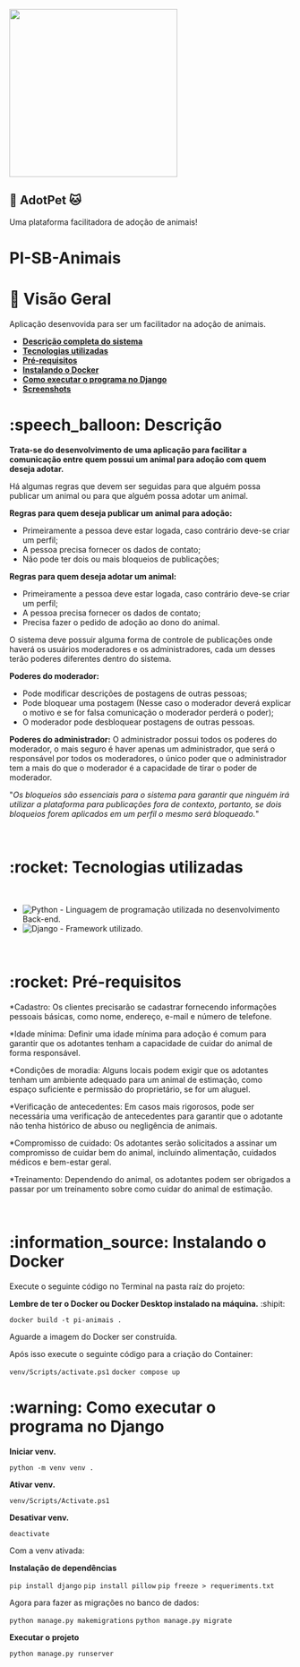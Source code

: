<p>
 <img width="300" src="https://github.com/SrTorpedro/PI-SB-Animais/blob/main/static/imgs/logo.png?raw=true" />
 <h2 align="">🐶 AdotPet 🐱</h2>
 <p align="">Uma plataforma facilitadora de adoção de animais!</p>

# PI-SB-Animais

# :memo: Visão Geral

Aplicação desenvovida para ser um facilitador na adoção de animais.


 * <strong><a href="#description">Descrição completa do sistema</a></strong>
 * <strong><a href="#tecnologias">Tecnologias utilizadas</a></strong>
 * <strong><a href="#requisitos">Pré-requisitos</a></strong>
 * <strong><a href="#docker">Instalando o Docker</a></strong>
 * <strong><a href="#django">Como executar o programa no Django</a></strong>
 * <strong><a href="#screenshots">Screenshots</a></strong>

<h1 id="description">:speech_balloon: Descrição</h1>

**Trata-se do desenvolvimento de uma aplicação para facilitar a comunicação entre quem possui um animal para adoção com quem deseja adotar.**

Há algumas regras que devem ser seguidas para que alguém possa publicar um animal ou para que alguém possa adotar um animal.

**Regras para quem deseja publicar um animal para adoção:**
 * Primeiramente a pessoa deve estar logada, caso contrário deve-se criar um perfil;
 * A pessoa precisa fornecer os dados de contato;
 * Não pode ter dois ou mais bloqueios de publicações;
 
**Regras para quem deseja adotar um animal:**
 * Primeiramente a pessoa deve estar logada, caso contrário deve-se criar um perfil;
 * A pessoa precisa fornecer os dados de contato;
 * Precisa fazer o pedido de adoção ao dono do animal.

O sistema deve possuir alguma forma de controle de publicações onde haverá os usuários moderadores e os administradores, cada um desses terão poderes diferentes dentro do sistema.

**Poderes do moderador:**
 * Pode modificar descrições de postagens de outras pessoas;
 * Pode bloquear uma postagem (Nesse caso o moderador deverá explicar o motivo e se for falsa comunicação o moderador perderá o poder);
 * O moderador pode desbloquear postagens de outras pessoas.

**Poderes do administrador:**
O administrador possui todos os poderes do moderador, o mais seguro é haver apenas um administrador, que será o responsável por todos os moderadores, o único poder que o administrador tem a mais do que o moderador é a capacidade de tirar o poder de moderador.

"*Os bloqueios são essenciais para o sistema para garantir que ninguém irá utilizar a plataforma para publicações fora de contexto, portanto, se dois bloqueios forem aplicados em um perfil o mesmo será bloqueado.*"
 
<br>

<h1 id="tecnologias">:rocket: Tecnologias utilizadas</h1>

<br>

* <img alt="Python" src="https://img.shields.io/badge/-Python-green"> - Linguagem de programação utilizada no desenvolvimento Back-end.
* <img alt="Django" src="https://img.shields.io/badge/-Django-green"> - Framework utilizado.

<br>

<h1 id="Pré-requisitos">:rocket: Pré-requisitos</h1>

*Cadastro: Os clientes precisarão se cadastrar fornecendo informações pessoais básicas, como nome, endereço, e-mail e número de telefone.

*Idade mínima: Definir uma idade mínima para adoção é comum para garantir que os adotantes tenham a capacidade de cuidar do animal de forma responsável.

*Condições de moradia: Alguns locais podem exigir que os adotantes tenham um ambiente adequado para um animal de estimação, como espaço suficiente e permissão do proprietário, se for um aluguel.

*Verificação de antecedentes: Em casos mais rigorosos, pode ser necessária uma verificação de antecedentes para garantir que o adotante não tenha histórico de abuso ou negligência de animais.

*Compromisso de cuidado: Os adotantes serão solicitados a assinar um compromisso de cuidar bem do animal, incluindo alimentação, cuidados médicos e bem-estar geral.

*Treinamento: Dependendo do animal, os adotantes podem ser obrigados a passar por um treinamento sobre como cuidar do animal de estimação.

<br>

<h1 id="docker">:information_source: Instalando o Docker</h1>

Execute o seguinte código no Terminal na pasta raíz do projeto:

**Lembre de ter o Docker ou Docker Desktop instalado na máquina.** :shipit:

`docker build -t pi-animais .`

Aguarde a imagem do Docker ser construída.

Após isso execute o seguinte código para a criação do Container:

`venv/Scripts/activate.ps1`
`docker compose up`

<h1 id="django">:warning: Como executar o programa no Django</h1>

**Iniciar venv.**

`python -m venv venv .`

**Ativar venv.**

`venv/Scripts/Activate.ps1`

**Desativar venv.**

`deactivate`

Com a venv ativada:

**Instalação de dependências**

`pip install django`
`pip install pillow`
`pip freeze > requeriments.txt`

Agora para fazer as migrações no banco de dados:

`python manage.py makemigrations`
`python manage.py migrate`

**Executar o projeto**

`python manage.py runserver`
